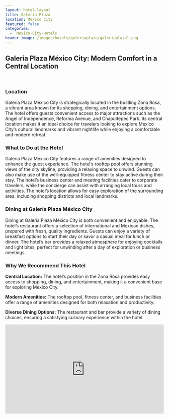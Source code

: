 ```yaml
---
layout: hotel-layout
title: Galeria Plaza
location: Mexico City
featured: false
categories:
  -  Mexico-City-Hotels
header_image: /images/hotels/galeriaplaza/galeriaplaza1.png
---
```

## Galería Plaza México City: Modern Comfort in a Central Location

&nbsp;

### Location
Galería Plaza México City is strategically located in the bustling Zona Rosa, a vibrant area known for its shopping, dining, and entertainment options. The hotel offers guests convenient access to major attractions such as the Angel of Independence, Reforma Avenue, and Chapultepec Park. Its central location makes it an ideal choice for travelers looking to explore Mexico City’s cultural landmarks and vibrant nightlife while enjoying a comfortable and modern retreat.

### What to Do at the Hotel
Galería Plaza México City features a range of amenities designed to enhance the guest experience. The hotel’s rooftop pool offers stunning views of the city skyline, providing a relaxing space to unwind. Guests can also make use of the well-equipped fitness center to stay active during their stay. The hotel’s business center and meeting facilities cater to corporate travelers, while the concierge can assist with arranging local tours and activities. The hotel’s location allows for easy exploration of the surrounding area, including shopping districts and local landmarks.

### Dining at Galería Plaza México City
Dining at Galería Plaza México City is both convenient and enjoyable. The hotel’s restaurant offers a selection of international and Mexican dishes, prepared with fresh, quality ingredients. Guests can enjoy a variety of breakfast options to start their day or savor a casual meal for lunch or dinner. The hotel’s bar provides a relaxed atmosphere for enjoying cocktails and light bites, perfect for unwinding after a day of exploration or business meetings.

### Why We Recommend This Hotel
**Central Location:** The hotel’s position in the Zona Rosa provides easy access to shopping, dining, and entertainment, making it a convenient base for exploring Mexico City.&nbsp;

**Modern Amenities:** The rooftop pool, fitness center, and business facilities offer a range of amenities designed for both relaxation and productivity.&nbsp;

**Diverse Dining Options:** The restaurant and bar provide a variety of dining choices, ensuring a satisfying culinary experience within the hotel.&nbsp;


<style>.embed-container { position: relative; padding-bottom: 56.25%; height: 0; overflow: hidden; max-width: 100%; } .embed-container iframe, .embed-container object, .embed-container embed { position: absolute; top: 0; left: 0; width: 100%; height: 100%; }</style><div class='embed-container'><iframe src='https://www.youtube.com/embed/9iEhzOBgG_g' frameborder='0' allowfullscreen></iframe></div>